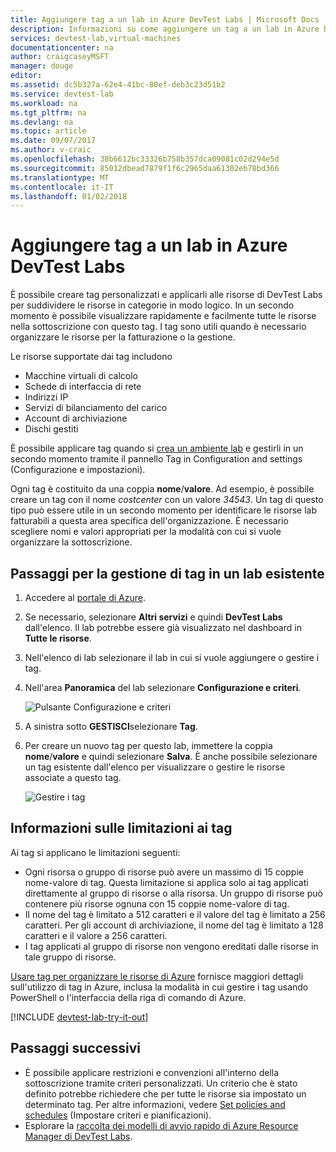 ```yaml
---
title: Aggiungere tag a un lab in Azure DevTest Labs | Microsoft Docs
description: Informazioni su come aggiungere un tag a un lab in Azure DevTest Labs
services: devtest-lab,virtual-machines
documentationcenter: na
author: craigcaseyMSFT
manager: douge
editor: 
ms.assetid: dc5b327a-62e4-41bc-80ef-deb3c23d51b2
ms.service: devtest-lab
ms.workload: na
ms.tgt_pltfrm: na
ms.devlang: na
ms.topic: article
ms.date: 09/07/2017
ms.author: v-craic
ms.openlocfilehash: 38b6612bc33326b758b357dca09081c02d294e5d
ms.sourcegitcommit: 85012dbead7879f1f6c2965daa61302eb78bd366
ms.translationtype: MT
ms.contentlocale: it-IT
ms.lasthandoff: 01/02/2018
---
```

# <a name="add-tags-to-a-lab-in-azure-devtest-labs"></a>Aggiungere tag a un lab in Azure DevTest Labs

È possibile creare tag personalizzati e applicarli alle risorse di DevTest Labs per suddividere le risorse in categorie in modo logico. In un secondo momento è possibile visualizzare rapidamente e facilmente tutte le risorse nella sottoscrizione con questo tag. I tag sono utili quando è necessario organizzare le risorse per la fatturazione o la gestione.

Le risorse supportate dai tag includono

* Macchine virtuali di calcolo
* Schede di interfaccia di rete
* Indirizzi IP
* Servizi di bilanciamento del carico
* Account di archiviazione
* Dischi gestiti

È possibile applicare tag quando si [crea un ambiente lab](devtest-lab-create-lab.md) e gestirli in un secondo momento tramite il pannello Tag in Configuration and settings (Configurazione e impostazioni).

Ogni tag è costituito da una coppia **nome**/**valore**. Ad esempio, è possibile creare un tag con il nome *costcenter* con un valore *34543*. Un tag di questo tipo può essere utile in un secondo momento per identificare le risorse lab fatturabili a questa area specifica dell'organizzazione. È necessario scegliere nomi e valori appropriati per la modalità con cui si vuole organizzare la sottoscrizione.

## <a name="steps-to-manage-tags-in-an-existing-lab"></a>Passaggi per la gestione di tag in un lab esistente

1. Accedere al [portale di Azure](http://go.microsoft.com/fwlink/p/?LinkID=525040).
1. Se necessario, selezionare **Altri servizi** e quindi **DevTest Labs** dall'elenco. Il lab potrebbe essere già visualizzato nel dashboard in **Tutte le risorse**.
1. Nell'elenco di lab selezionare il lab in cui si vuole aggiungere o gestire i tag.  
1. Nell'area **Panoramica** del lab selezionare **Configurazione e criteri**.  

    ![Pulsante Configurazione e criteri](./media/devtest-lab-add-tag/devtestlab-config-and-policies.png)

1. A sinistra sotto **GESTISCI**selezionare **Tag**.
1. Per creare un nuovo tag per questo lab, immettere la coppia **nome**/**valore** e quindi selezionare **Salva**. È anche possibile selezionare un tag esistente dall'elenco per visualizzare o gestire le risorse associate a questo tag.

    ![Gestire i tag](./media/devtest-lab-add-tag/devtestlab-manage-tags.png)

## <a name="understanding-limitations-to-tags"></a>Informazioni sulle limitazioni ai tag

Ai tag si applicano le limitazioni seguenti:

* Ogni risorsa o gruppo di risorse può avere un massimo di 15 coppie nome-valore di tag. Questa limitazione si applica solo ai tag applicati direttamente al gruppo di risorse o alla risorsa. Un gruppo di risorse può contenere più risorse ognuna con 15 coppie nome-valore di tag. 
* Il nome del tag è limitato a 512 caratteri e il valore del tag è limitato a 256 caratteri. Per gli account di archiviazione, il nome del tag è limitato a 128 caratteri e il valore a 256 caratteri.
* I tag applicati al gruppo di risorse non vengono ereditati dalle risorse in tale gruppo di risorse.

[Usare tag per organizzare le risorse di Azure](https://docs.microsoft.com/azure/azure-resource-manager/resource-group-using-tags) fornisce maggiori dettagli sull'utilizzo di tag in Azure, inclusa la modalità in cui gestire i tag usando PowerShell o l'interfaccia della riga di comando di Azure.

[!INCLUDE [devtest-lab-try-it-out](../../includes/devtest-lab-try-it-out.md)]

## <a name="next-steps"></a>Passaggi successivi
* È possibile applicare restrizioni e convenzioni all'interno della sottoscrizione tramite criteri personalizzati. Un criterio che è stato definito potrebbe richiedere che per tutte le risorse sia impostato un determinato tag. Per altre informazioni, vedere [Set policies and schedules](devtest-lab-set-lab-policy.md) (Impostare criteri e pianificazioni).
* Esplorare la [raccolta dei modelli di avvio rapido di Azure Resource Manager di DevTest Labs](https://github.com/Azure/azure-devtestlab/tree/master/Samples).
